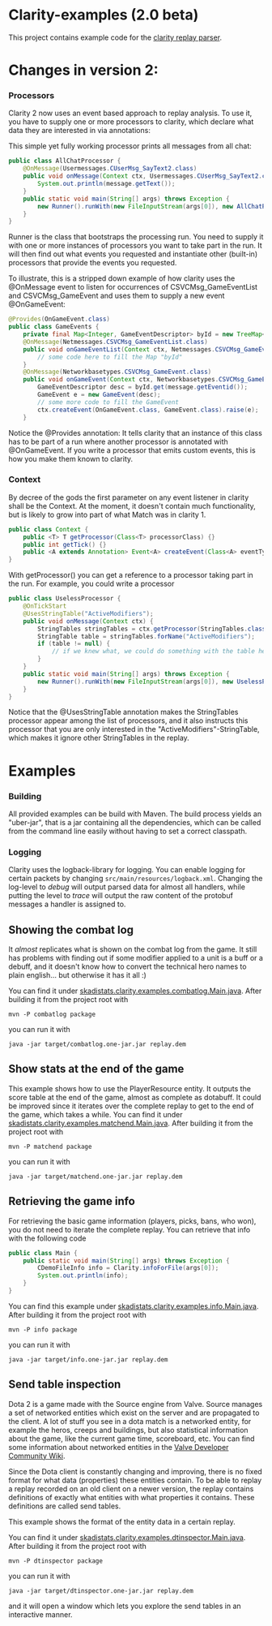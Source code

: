 # Clarity-examples (2.0 beta)

This project contains example code for the [clarity replay parser](https://github.com/skadistats/clarity).

# Changes in version 2:

### Processors

Clarity 2 now uses an event based approach to replay analysis. To use it, you have to supply one or more
processors to clarity, which declare what data they are interested in via annotations:

This simple yet fully working processor prints all messages from all chat:
```java
public class AllChatProcessor {
    @OnMessage(Usermessages.CUserMsg_SayText2.class)
    public void onMessage(Context ctx, Usermessages.CUserMsg_SayText2.class message) {
        System.out.println(message.getText());
    }
    public static void main(String[] args) throws Exception {
        new Runner().runWith(new FileInputStream(args[0]), new AllChatProcessor());
    }
}
```
Runner is the class that bootstraps the processing run. You need to supply it with one or more instances of processors
you want to take part in the run. It will then find out what events you requested and instantiate other (built-in) processors that
provide the events you requested.

To illustrate, this is a stripped down example of how clarity uses the
@OnMessage event to listen for occurrences of CSVCMsg_GameEventList and CSVCMsg_GameEvent and uses them to 
supply a new event @OnGameEvent:
 
```java
@Provides(OnGameEvent.class)
public class GameEvents {
    private final Map<Integer, GameEventDescriptor> byId = new TreeMap<>();
    @OnMessage(Netmessages.CSVCMsg_GameEventList.class)
    public void onGameEventList(Context ctx, Netmessages.CSVCMsg_GameEventList message) {
        // some code here to fill the Map "byId"  
    }
    @OnMessage(Networkbasetypes.CSVCMsg_GameEvent.class)
    public void onGameEvent(Context ctx, Networkbasetypes.CSVCMsg_GameEvent message) {
        GameEventDescriptor desc = byId.get(message.getEventid());
        GameEvent e = new GameEvent(desc);
        // some more code to fill the GameEvent
        ctx.createEvent(OnGameEvent.class, GameEvent.class).raise(e);
    }
```

Notice the @Provides annotation: It tells clarity that an instance of this class has to be part of a run where another
processor is annotated with @OnGameEvent. If you write a processor that emits custom events, this is how you make them known 
to clarity.

### Context

By decree of the gods the first parameter on any event listener in clarity shall be the Context.
At the moment, it doesn't contain much functionality, but is likely to grow into part of what Match was in clarity 1.
```java
public class Context {
    public <T> T getProcessor(Class<T> processorClass) {}
    public int getTick() {}
    public <A extends Annotation> Event<A> createEvent(Class<A> eventType, Class... parameterTypes) {}
}
```

With getProcessor() you can get a reference to a processor taking part in the run. For example, you could write a processor
```java
public class UselessProcessor {
    @OnTickStart
    @UsesStringTable("ActiveModifiers");
    public void onMessage(Context ctx) {
        StringTables stringTables = ctx.getProcessor(StringTables.class);
        StringTable table = stringTables.forName("ActiveModifiers");
        if (table != null) {
            // if we knew what, we could do something with the table here...
        }
    }
    public static void main(String[] args) throws Exception {
        new Runner().runWith(new FileInputStream(args[0]), new UselessProcessor());
    }
}
```

Notice that the @UsesStringTable annotation makes the StringTables processor appear among the list of processors, and it
also instructs this processor that you are only interested in the "ActiveModifiers"-StringTable, which makes it ignore other
StringTables in the replay.

# Examples

### Building

All provided examples can be build with Maven. The build process yields an "uber-jar", that is a jar 
containing all the dependencies, which can be called from the command line easily without having to 
set a correct classpath. 

### Logging

Clarity uses the logback-library for logging. You can enable logging for certain packets by changing 
`src/main/resources/logback.xml`. Changing the log-level to *debug* will output parsed data for almost all
handlers, while putting the level to *trace* will output the raw content of the protobuf messages a
handler is assigned to. 

## Showing the combat log

It *almost* replicates what is shown on the combat log from the game.
It still has problems with finding out if some modifier applied to a unit is a buff or a debuff, 
and it doesn't know how to convert the technical hero names to plain english... but otherwise it has it all :)

You can find it under [skadistats.clarity.examples.combatlog.Main.java](https://github.com/skadistats/clarity-examples/blob/master/src/main/java/skadistats/clarity/examples/combatlog/Main.java).
After building it from the project root with

	mvn -P combatlog package
	
you can run it with

	java -jar target/combatlog.one-jar.jar replay.dem

## Show stats at the end of the game

This example shows how to use the PlayerResource entity.
It outputs the score table at the end of the game, almost as complete as dotabuff.
It could be improved since it iterates over the complete replay to get to the end of the game,
which takes a while.
You can find it under [skadistats.clarity.examples.matchend.Main.java](https://github.com/skadistats/clarity-examples/blob/master/src/main/java/skadistats/clarity/examples/matchend/Main.java).
After building it from the project root with

	mvn -P matchend package
	
you can run it with

	java -jar target/matchend.one-jar.jar replay.dem

## Retrieving the game info

For retrieving the basic game information (players, picks, bans, who won), 
you do not need to iterate the complete replay. You can retrieve that info with the following code

```Java
public class Main {
    public static void main(String[] args) throws Exception {
        CDemoFileInfo info = Clarity.infoForFile(args[0]);
        System.out.println(info);
    }
}
```

You can find this example under [skadistats.clarity.examples.info.Main.java](https://github.com/skadistats/clarity-examples/blob/master/src/main/java/skadistats/clarity/examples/info/Main.java).
After building it from the project root with

	mvn -P info package
	
you can run it with

	java -jar target/info.one-jar.jar replay.dem


## Send table inspection

Dota 2 is a game made with the Source engine from Valve. Source manages a set of networked entities
which exist on the server and are propagated to the client. A lot of stuff you see in a dota match is a networked entity,
for example the heros, creeps and buildings, but also statistical information about the game, like
the current game time, scoreboard, etc. You can find some information about networked entities in the 
[Valve Developer Community Wiki](https://developer.valvesoftware.com/wiki/Networking_Entities).

Since the Dota client is constantly changing and improving, there is no fixed format for what data (properties) these
entities contain. To be able to replay a replay recorded on an old client on a newer version, the replay 
contains definitions of exactly what entities with what properties it contains. These definitions are
called send tables.

This example shows the format of the entity data in a certain replay.

You can find it under [skadistats.clarity.examples.dtinspector.Main.java](https://github.com/skadistats/clarity-examples/blob/master/src/main/java/skadistats/clarity/examples/dtinspector/Main.java).
After building it from the project root with

	mvn -P dtinspector package
	
you can run it with

	java -jar target/dtinspector.one-jar.jar replay.dem
	
and it will open a window which lets you explore the send tables in an interactive manner.


